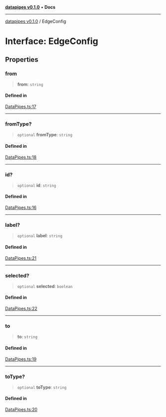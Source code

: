 [**datapipes v0.1.0**](../README.md) • **Docs**

***

[datapipes v0.1.0](../globals.md) / EdgeConfig

# Interface: EdgeConfig

## Properties

### from

> **from**: `string`

#### Defined in

[DataPipes.ts:17](https://github.com/digital-codes/dataPipes/blob/0cd7d4b058b5dfdc33d6734fe3c6ebb13dd3d0f5/src/DataPipes.ts#L17)

***

### fromType?

> `optional` **fromType**: `string`

#### Defined in

[DataPipes.ts:18](https://github.com/digital-codes/dataPipes/blob/0cd7d4b058b5dfdc33d6734fe3c6ebb13dd3d0f5/src/DataPipes.ts#L18)

***

### id?

> `optional` **id**: `string`

#### Defined in

[DataPipes.ts:16](https://github.com/digital-codes/dataPipes/blob/0cd7d4b058b5dfdc33d6734fe3c6ebb13dd3d0f5/src/DataPipes.ts#L16)

***

### label?

> `optional` **label**: `string`

#### Defined in

[DataPipes.ts:21](https://github.com/digital-codes/dataPipes/blob/0cd7d4b058b5dfdc33d6734fe3c6ebb13dd3d0f5/src/DataPipes.ts#L21)

***

### selected?

> `optional` **selected**: `boolean`

#### Defined in

[DataPipes.ts:22](https://github.com/digital-codes/dataPipes/blob/0cd7d4b058b5dfdc33d6734fe3c6ebb13dd3d0f5/src/DataPipes.ts#L22)

***

### to

> **to**: `string`

#### Defined in

[DataPipes.ts:19](https://github.com/digital-codes/dataPipes/blob/0cd7d4b058b5dfdc33d6734fe3c6ebb13dd3d0f5/src/DataPipes.ts#L19)

***

### toType?

> `optional` **toType**: `string`

#### Defined in

[DataPipes.ts:20](https://github.com/digital-codes/dataPipes/blob/0cd7d4b058b5dfdc33d6734fe3c6ebb13dd3d0f5/src/DataPipes.ts#L20)
